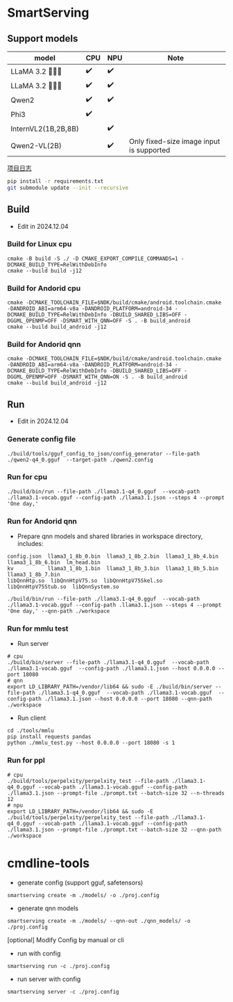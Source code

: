 # SmartServing

## Support models
| model    | CPU      | NPU      |Note      |
|----------|----------|----------|----------|
| LLaMA 3.2 🦙🦙🦙  | ✔️    | ✔️    |    |
| LLaMA 3.2 🦙🦙🦙  | ✔️    | ✔️    |   |
| Qwen2  | ✔️    | ✔️    |    |
| Phi3  | ✔️    |     |    |
| InternVL2(1B,2B,8B) |     |✔️    |    |
| Qwen2-VL(2B) |   | ✔️   | Only fixed-size image input is supported    |


[项目日志](https://ipads.se.sjtu.edu.cn:1312/smartserving/smartserving/-/wikis/%E9%A1%B9%E7%9B%AE%E6%97%A5%E5%BF%97)



```bash
pip install -r requirements.txt
git submodule update --init --recursive
```

## Build
- Edit in 2024.12.04

### Build for Linux cpu 
```
cmake -B build -S ./ -D CMAKE_EXPORT_COMPILE_COMMANDS=1 -DCMAKE_BUILD_TYPE=RelWithDebInfo
cmake --build build -j12
```

### Build for Andorid cpu
```
cmake -DCMAKE_TOOLCHAIN_FILE=$NDK/build/cmake/android.toolchain.cmake -DANDROID_ABI=arm64-v8a -DANDROID_PLATFORM=android-34 -DCMAKE_BUILD_TYPE=RelWithDebInfo -DBUILD_SHARED_LIBS=OFF -DGGML_OPENMP=OFF -DSMART_WITH_QNN=OFF -S . -B build_android
cmake --build build_android -j12
```

### Build for Andorid qnn
```
cmake -DCMAKE_TOOLCHAIN_FILE=$NDK/build/cmake/android.toolchain.cmake -DANDROID_ABI=arm64-v8a -DANDROID_PLATFORM=android-34 -DCMAKE_BUILD_TYPE=RelWithDebInfo -DBUILD_SHARED_LIBS=OFF -DGGML_OPENMP=OFF -DSMART_WITH_QNN=ON -S . -B build_android
cmake --build build_android -j12
```

## Run
- Edit in 2024.12.04

### Generate config file
```
./build/tools/gguf_config_to_json/config_generator --file-path ./qwen2-q4_0.gguf  --target-path ./qwen2.config
```

### Run for cpu
```
./build/bin/run --file-path ./llama3.1-q4_0.gguf  --vocab-path ./llama3.1-vocab.gguf --config-path ./llama3.1.json --steps 4 --prompt 'One day,'
```

### Run for Andorid qnn
- Prepare qnn models and shared libraries in workspace directory, includes:
```
config.json  llama3_1_8b_0.bin  llama3_1_8b_2.bin  llama3_1_8b_4.bin  llama3_1_8b_6.bin  lm_head.bin
kv           llama3_1_8b_1.bin  llama3_1_8b_3.bin  llama3_1_8b_5.bin  llama3_1_8b_7.bin
libQnnHtp.so  libQnnHtpV75.so  libQnnHtpV75Skel.so  libQnnHtpV75Stub.so  libQnnSystem.so
```
```
./build/bin/run --file-path ./llama3.1-q4_0.gguf  --vocab-path ./llama3.1-vocab.gguf --config-path .llama3.1.json --steps 4 --prompt 'One day,' --qnn-path ./workspace
```

### Run for mmlu test
- Run server
```
# cpu
./build/bin/server --file-path ./llama3.1-q4_0.gguf  --vocab-path ./llama3.1-vocab.gguf  --config-path ./llama3.1.json --host 0.0.0.0 --port 18080
# qnn
export LD_LIBRARY_PATH=/vendor/lib64 && sudo -E ./build/bin/server --file-path ./llama3.1-q4_0.gguf  --vocab-path ./llama3.1-vocab.gguf  --config-path ./llama3.1.json --host 0.0.0.0 --port 18080 --qnn-path ./workspace
```
- Run client
```
cd ./tools/mmlu
pip install requests pandas
python ./mmlu_test.py --host 0.0.0.0 --port 18080 -s 1
```

### Run for ppl
```
# cpu
./build/tools/perpelxity/perpelxity_test --file-path ./llama3.1-q4_0.gguf --vocab-path ./llama3.1-vocab.gguf --config-path ./llama3.1.json --prompt-file ./prompt.txt --batch-size 32 --n-threads 12
# npu
export LD_LIBRARY_PATH=/vendor/lib64 && sudo -E ./build/tools/perpelxity/perpelxity_test --file-path ./llama3.1-q4_0.gguf --vocab-path ./llama3.1-vocab.gguf --config-path ./llama3.1.json --prompt-file ./prompt.txt --batch-size 32 --qnn-path ./workspace
```

# cmdline-tools
- generate config (support gguf, safetensors)
```
smartserving create -m ./models/ -o ./proj.config
```
- generate qnn models
```
smartserving create -m ./models/ --qnn-out ./qnn_models/ -o ./proj.config
```
[optional] Modify Config by manual or cli
- run with config
```
smartserving run -c ./proj.config
```
- run server with config
```
smartserving server -c ./proj.config
```